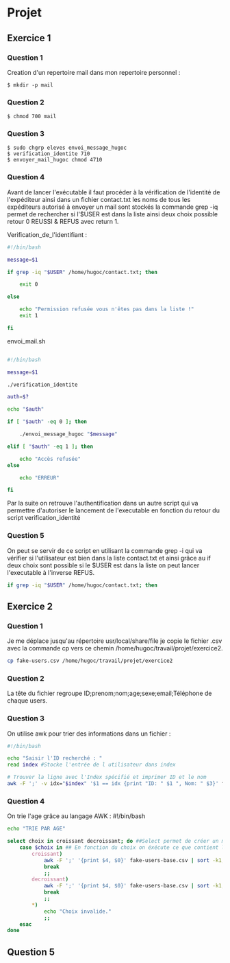 # Projet 

## Exercice 1

### Question 1
Creation d'un repertoire mail dans mon repertoire personnel : 

```console
$ mkdir -p mail
```

### Question 2


```console
$ chmod 700 mail
```

### Question 3

``` console 
$ sudo chgrp eleves envoi_message_hugoc
$ verification_identite 710
$ envoyer_mail_hugoc chmod 4710 

```

### Question 4 

Avant de lancer l'exécutable il faut procéder à la vérification de l'identité de l'expéditeur ainsi dans un fichier contact.txt les noms de tous les expéditeurs autorisé à envoyer un mail sont stockés la commande grep -iq permet de rechercher si l'$USER est dans la liste ainsi deux choix possible retour 0 REUSSI & REFUS avec return 1.

Verification_de_l'identifiant :

```bash
#!/bin/bash

message=$1

if grep -iq "$USER" /home/hugoc/contact.txt; then

    exit 0

else

    echo "Permission refusée vous n'êtes pas dans la liste !"
    exit 1

fi

```
envoi_mail.sh

```bash

#!/bin/bash

message=$1

./verification_identite

auth=$?

echo "$auth"

if [ "$auth" -eq 0 ]; then

    ./envoi_message_hugoc "$message"

elif [ "$auth" -eq 1 ]; then

    echo "Accès refusée"
else

    echo "ERREUR"

fi

```
Par la suite on retrouve l'authentification dans un autre script qui va permettre d'autoriser le lancement de l'executable en fonction du retour du script verification_identité

### Question 5 

On peut se servir de ce script en utilisant la commande grep -i qui va vérifier si l'utilisateur est bien dans la liste contact.txt et ainsi grâce au if deux choix sont possible si le $USER est dans la liste on peut lancer l'executable à l'inverse REFUS.

```bash
if grep -iq "$USER" /home/hugoc/contact.txt; then
```




## Exercice 2

### Question 1
Je me déplace jusqu'au répertoire usr/local/share/file je copie le fichier .csv avec la commande cp vers ce chemin /home/hugoc/travail/projet/exercice2.
```bash
cp fake-users.csv /home/hugoc/travail/projet/exercice2
```

### Question 2 

La tête du fichier regroupe ID;prenom;nom;age;sexe;email;Téléphone de chaque users.

### Question 3

On utilise awk pour trier des informations dans un fichier : 
```bash
#!/bin/bash

echo "Saisir l'ID recherché : "
read index #Stocke l'entrée de l utilisateur dans index

# Trouver la ligne avec l'Index spécifié et imprimer ID et le nom
awk -F ';' -v idx="$index" '$1 == idx {print "ID: " $1 ", Nom: " $3}' fake-users-base.csv #-F permet de désigner le serparteur ; -v permet de rattacher la variable à awk.
```

### Question 4

On trie l'age grâce au langage AWK :
#!/bin/bash

```bash
echo "TRIE PAR AGE"

select choix in croissant decroissant; do ##Select permet de créer un menu 
    case $choix in ## En fonction du choix on éxécute ce que contient le choix croissant ou décroissant
        croissant)
            awk -F ';' '{print $4, $0}' fake-users-base.csv | sort -k1,1n ## AWK -F permet de désignerun séparateur ';' par la suite print permet d'afficher la 4ème ligne et avec awk $0 représente la ligne entière  et la sortie est s'effectue par sort qui trie la première colonne avec -k1 et numériquement avec 1n
            break
            ;;
        decroissant)
            awk -F ';' '{print $4, $0}' fake-users-base.csv | sort -k1,1nr
            break
            ;;
        *)
            echo "Choix invalide."
            ;;
    esac
done
```
## Question 5






